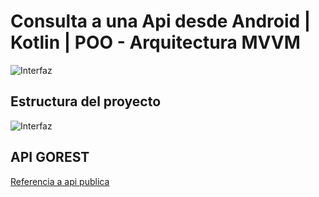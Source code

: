 # Consulta a una Api desde Android | Kotlin | POO - Arquitectura MVVM

![Interfaz](https://github.com/VictorDamian/Api-en-Android-MVVM/blob/master/img/file.jpg)

## Estructura del proyecto
![Interfaz](https://github.com/VictorDamian/Api-en-Android-MVVM/blob/master/img/struct.png)

## API GOREST
[Referencia a api publica](https://gorest.co.in)
